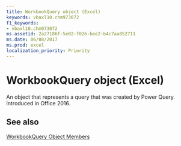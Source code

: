```yaml
---
title: WorkbookQuery object (Excel)
keywords: vbaxl10.chm973072
f1_keywords:
- vbaxl10.chm973072
ms.assetid: 2a27186f-5e02-f026-bee2-b4c7aa852711
ms.date: 06/08/2017
ms.prod: excel
localization_priority: Priority
---
```



# WorkbookQuery object (Excel)

An object that represents a query that was created by Power Query. Introduced in Office 2016.


## See also


[WorkbookQuery Object Members](./overview/Excel.md)
